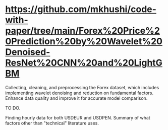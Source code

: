 # https://github.com/mkhushi/code-with-paper/tree/main/Forex%20Price%20Prediction%20by%20Wavelet%20Denoised-ResNet%20CNN%20and%20LightGBM


Collecting, cleaning, and preprocessing the Forex dataset, which includes implementing wavelet denoising and reduction on fundamental factors. Enhance data quality and improve it for accurate model comparison.

TO DO.

Finding hourly data for both USDEUR and USDPEN. Summary of what factors other than "technical" literature uses.